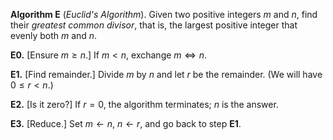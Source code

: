**Algorithm E** (*Euclid's Algorithm*). Given two positive integers *m*
and *n*, find their *greatest common divisor*, that is, the largest
positive integer that evenly both *m* and *n*.

**E0.** \[Ensure $\textit{m}\geq\textit{n}$.\] If
$\textit{m}<\textit{n}$, exchange $\textit{m}\Leftrightarrow\textit{n}$.

**E1.** \[Find remainder.\] Divide *m* by *n* and let *r* be the
remainder. (We will have $0\leq\textit{r}<\textit{n}$.)

**E2.** \[Is it zero?\] If $\textit{r}=0$, the algorithm terminates; *n*
is the answer.

**E3.** \[Reduce.\] Set $\textit{m}\gets\textit{n}$,
$\textit{n}\gets\textit{r}$, and go back to step **E1**.
